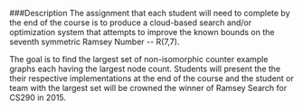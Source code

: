 ###Description
The assignment that each student will need to complete by the end of 
the course is to produce a cloud-based search and/or optimization 
system that attempts to improve the known bounds on the seventh symmetric Ramsey Number -- R(7,7). 

The goal is to find the largest set of non-isomorphic counter 
example graphs each having the largest node count. Students will 
present the the their respective implementations at the end of 
the course and the student or team with the largest set 
will be crowned the winner of Ramsey Search for CS290 in 2015.
